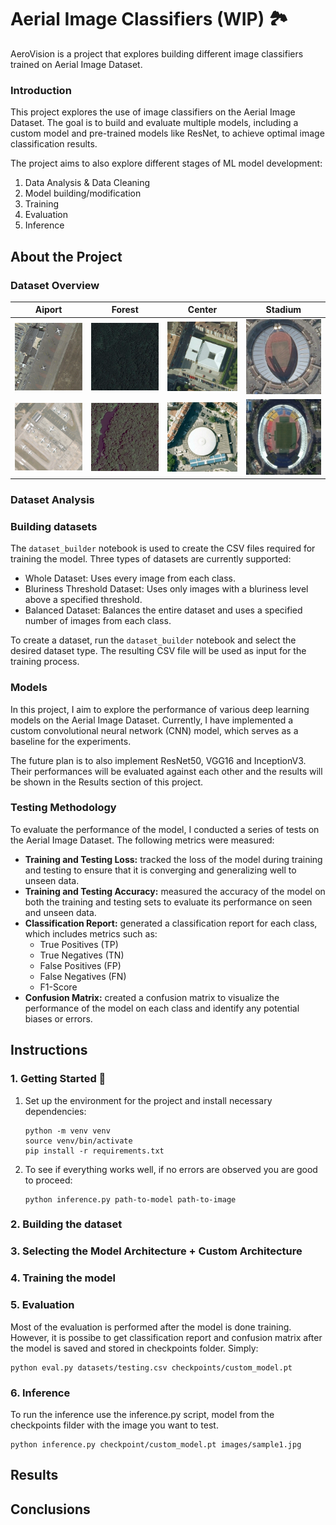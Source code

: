 # Aerial Image Classifiers (WIP) 🏞️

AeroVision is a project that explores building different image classifiers trained on Aerial Image Dataset.

### Introduction

This project explores the use of image classifiers on the Aerial Image Dataset. The goal is to build and evaluate multiple models, including a custom model and pre-trained models like ResNet, to achieve optimal image classification results.

The project aims to also explore different stages of ML model development:

1. Data Analysis & Data Cleaning
2. Model building/modification
3. Training
4. Evaluation
5. Inference

## About the Project

### Dataset Overview

| Aiport | Forest | Center | Stadium |
| --- | --- | --- | --- |
| ![Class 1: Airport](https://github.com/chuuck/AeroVision/blob/main/dataset_demo/airport_17.jpg) | ![Class 2: Forest](https://github.com/chuuck/AeroVision/blob/main/dataset_demo/forest_11.jpg) | ![Class 3: Center](https://github.com/chuuck/AeroVision/blob/main/dataset_demo/center_13.jpg) | ![Class 4: Stadium](https://github.com/chuuck/AeroVision/blob/main/dataset_demo/stadium_13.jpg) |
| ![Class 1: Airport](https://github.com/chuuck/AeroVision/blob/main/dataset_demo/airport_4.jpg) | ![Class 2: Forest](https://github.com/chuuck/AeroVision/blob/main/dataset_demo/forest_14.jpg) | ![Class 3: Center](https://github.com/chuuck/AeroVision/blob/main/dataset_demo/center_6.jpg) | ![Class 4: Stadium](https://github.com/chuuck/AeroVision/blob/main/dataset_demo/stadium_6.jpg) |



### Dataset Analysis


### Building datasets

The `dataset_builder` notebook is used to create the CSV files required for training the model. Three types of datasets are currently supported:
- Whole Dataset: Uses every image from each class.
- Bluriness Threshold Dataset: Uses only images with a bluriness level above a specified threshold.
- Balanced Dataset: Balances the entire dataset and uses a specified number of images from each class.

To create a dataset, run the `dataset_builder` notebook and select the desired dataset type. The resulting CSV file will be used as input for the training process.

### Models

In this project, I aim to explore the performance of various deep learning models on the Aerial Image Dataset. Currently, I have implemented a custom convolutional neural network (CNN) model, which serves as a baseline for the experiments.

The future plan is to also implement ResNet50, VGG16 and InceptionV3. Their performances will be evaluated against each other and the results will be shown in the Results section of this project.

### Testing Methodology

To evaluate the performance of the model, I conducted a series of tests on the Aerial Image Dataset. The following metrics were measured:

- **Training and Testing Loss:** tracked the loss of the model during training and testing to ensure that it is converging and generalizing well to unseen data.
- **Training and Testing Accuracy:** measured the accuracy of the model on both the training and testing sets to evaluate its performance on seen and unseen data.
- **Classification Report:** generated a classification report for each class, which includes metrics such as:
  - True Positives (TP)
  - True Negatives (TN)
  - False Positives (FP)
  - False Negatives (FN)
  - F1-Score
- **Confusion Matrix:** created a confusion matrix to visualize the performance of the model on each class and identify any potential biases or errors.

## Instructions

### 1. Getting Started 🚀
    
1. Set up the environment for the project and install necessary dependencies:

   ```
   python -m venv venv
   source venv/bin/activate
   pip install -r requirements.txt
   ```

2. To see if everything works well, if no errors are observed you are good to proceed:

   ```
   python inference.py path-to-model path-to-image
   ```

### 2. Building the dataset 



### 3. Selecting the Model Architecture + Custom Architecture

### 4. Training the model

### 5. Evaluation

Most of the evaluation is performed after the model is done training. However, it is possibe to get classification report and confusion matrix after the model is saved and stored in checkpoints folder. Simply:

```
python eval.py datasets/testing.csv checkpoints/custom_model.pt
```

### 6. Inference

To run the inference use the inference.py script, model from the checkpoints filder with the image you want to test.

```
python inference.py checkpoint/custom_model.pt images/sample1.jpg
```

## Results

## Conclusions




